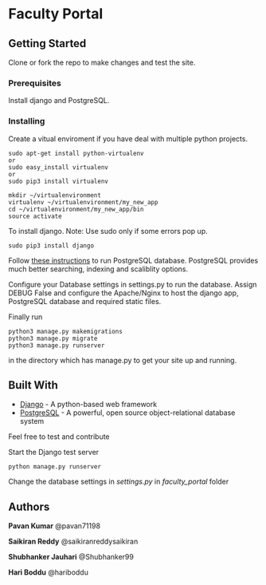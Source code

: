 # Faculty Portal

## Getting Started

Clone or fork the repo to make changes and test the site.

### Prerequisites

Install django and PostgreSQL.


### Installing

Create a vitual enviroment if you have deal with multiple python projects.

```
sudo apt-get install python-virtualenv
or
sudo easy_install virtualenv
or
sudo pip3 install virtualenv
```

```
mkdir ~/virtualenvironment
virtualenv ~/virtualenvironment/my_new_app
cd ~/virtualenvironment/my_new_app/bin
source activate
```

To install django.
Note: Use sudo only if some errors pop up.

```
sudo pip3 install django
```

Follow [these instructions](https://www.digitalocean.com/community/tutorials/how-to-use-postgresql-with-your-django-application-on-ubuntu-14-04) to run PostgreSQL database.
PostgreSQL provides much better searching, indexing and scaliblity options.

Configure your Database settings in settings.py to run the database. Assign DEBUG False and configure the Apache/Nginx to host the django app, PostgreSQL database and required static files.

Finally run

```
python3 manage.py makemigrations
python3 manage.py migrate
python3 manage.py runserver
```

in the directory which has manage.py to get your site up and running.


## Built With

* [Django](https://www.djangoproject.com/) - A python-based web framework
* [PostgreSQL](https://www.postgresql.org/) -  A powerful, open source object-relational database system


Feel free to test and contribute

Start the Django test server

```
python manage.py runserver
```

Change the database settings in *settings.py* in *faculty_portal* folder

## Authors

**Pavan Kumar** @pavan71198

**Saikiran Reddy** @saikiranreddysaikiran

**Shubhanker Jauhari** @Shubhanker99

**Hari Boddu** @hariboddu
